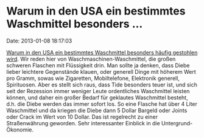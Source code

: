 Warum in den USA ein bestimmtes Waschmittel besonders \...
==========================================================

Date: 2013-01-08 18:17:03

[Warum in den USA ein bestimmtes Waschmittel besonders häufig gestohlen
wird](http://nymag.com/news/features/tide-detergent-drugs-2013-1/). Wir
reden hier von Waschmaschinen-Waschmittel, die großen schweren Flaschen
mit Flüssigkeit drin. Man sollte ja denken, dass Diebe lieber leichtere
Gegenstände klauen, oder generell Dinge mit höherem Wert pro Gramm,
sowas wie Zigaretten, Mobiltelefone, Elektronik generell, Spirituosen.
Aber es stellt sich raus, dass Tide besonders teuer ist, und sich seit
der Rezession immer weniger Leute ordentliches Waschmittel leisten
können, und daher ein großer Bedarf für geklautes Waschmittel besteht,
d.h. die Diebe werden das immer sofort los. So eine Flasche hat über 4
Liter Waschmittel und da kriegen die Diebe dann 5 Dollar Bargeld oder
Joints oder Crack im Wert von 10 Dollar. Das ist regelrecht zu einer
Straßenwährung geworden. Sehr interessanter Einblick in die
Untergrund-Ökonomie.
